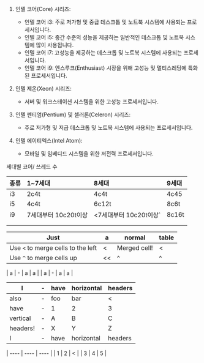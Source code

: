 
1. 인텔 코어(Core) 시리즈:
    
    - 인텔 코어 i3: 주로 저가형 및 중급 데스크톱 및 노트북 시스템에 사용되는 프로세서입니다.
    - 인텔 코어 i5: 중간 수준의 성능을 제공하는 일반적인 데스크톱 및 노트북 시스템에 많이 사용됩니다.
    - 인텔 코어 i7: 고성능을 제공하는 데스크톱 및 노트북 시스템에 사용되는 프로세서입니다.
    - 인텔 코어 i9: 엔스루크(Enthusiast) 시장을 위해 고성능 및 멀티스레딩에 특화된 프로세서입니다.
2. 인텔 제온(Xeon) 시리즈:
    
    - 서버 및 워크스테이션 시스템을 위한 고성능 프로세서입니다.
3. 인텔 펜티엄(Pentium) 및 셀러론(Celeron) 시리즈:
    
    - 주로 저가형 및 저급 데스크톱 및 노트북 시스템에 사용되는 프로세서입니다.
4. 인텔 에이티엑스(Intel Atom):
    
    - 모바일 및 임베디드 시스템을 위한 저전력 프로세서입니다.



세대별 코어/ 쓰레드 수 


| 종류  | 1~7세대          | 8세대              | 9세대   |
| :-- | :------------- | :--------------- | :---- |
| i3  | 2c4t           | 4c4t             | 4c45  |
| i5  | 4c4t           | 6c12t            | 8c6t  |
| i9  | 7세대부터 10c20t이상 | <7세대부터 10c20t이상` | 8c16t |
|     |                |                  |       |
|     |                |                  |       |



| Just                               | a   | normal       | table |
| ---------------------------------- | --- | ------------ | ----- |
| Use `<` to merge cells to the left | <   | Merged cell! | <     |
| Use `^` to merge cells up          | <<  | ^            | ^     |


| a | -  |  a | a |
| a |  - |  a | a |

| I        | -   | have | horizontal | headers |
| -------- | --- | ---- | ---------- | ------- |
| also     | -   | foo  | bar        | <       |
| have     | -   | 1    | 2          | 3       |
| vertical | -   | A    | B          | C       |
| headers! | -   | X    | Y          | Z       |
| I        | -   | have | horizontal | headers |


| ---- | ---- | ---- |
|   1   |  2    |    <  |
|    3  | 4     | 5     |